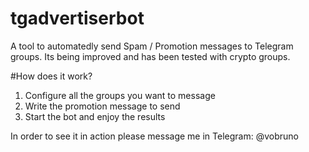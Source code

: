 # tgadvertiserbot
A tool to automatedly send Spam / Promotion messages to Telegram groups. Its being improved and has been tested with crypto groups.

#How does it work?
1. Configure all the groups you want to message
2. Write the promotion message to send
3. Start the bot and enjoy the results

In order to see it in action please message me in Telegram: @vobruno
